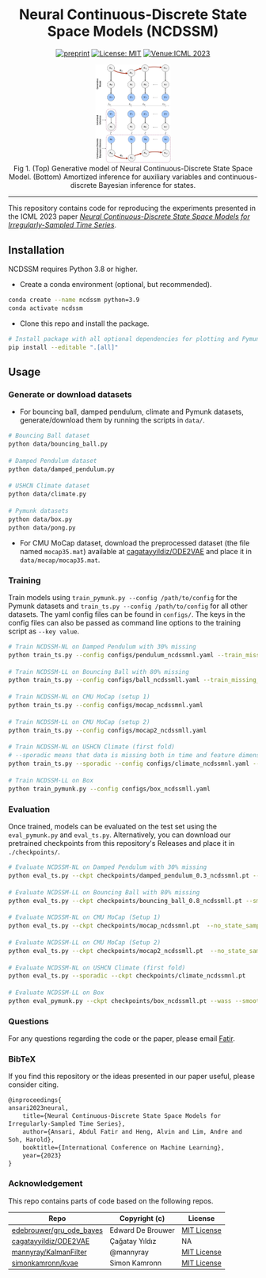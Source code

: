 <div align="center">

# Neural Continuous-Discrete State Space Models (NCDSSM) 

[![preprint](https://img.shields.io/static/v1?label=arXiv&message=2301.11308&color=B31B1B)](https://arxiv.org/abs/2301.11308)
[![License: MIT](https://img.shields.io/badge/License-MIT-yellow.svg)](https://opensource.org/licenses/MIT)
[![Venue:ICML 2023](https://img.shields.io/badge/Venue-ICML%202023-007CFF)](https://icml.cc/)

</div>

<p align="center">
  <img src="./assets/ncdssm.webp" width="30%">
  <br />
  <span>Fig 1. (Top) Generative model of Neural Continuous-Discrete State Space Model. (Bottom) Amortized inference for auxiliary variables and continuous-discrete Bayesian inference for states.</span>
</p>

____
This repository contains code for reproducing the experiments presented in the ICML 2023 paper [*Neural Continuous-Discrete State Space Models for Irregularly-Sampled Time Series*](https://arxiv.org/abs/2301.11308).

## Installation

NCDSSM requires Python 3.8 or higher.

* Create a conda environment (optional, but recommended).
```sh
conda create --name ncdssm python=3.9
conda activate ncdssm
```
* Clone this repo and install the package.
```sh
# Install package with all optional dependencies for plotting and Pymunk experiments
pip install --editable ".[all]"
```

## Usage
### Generate or download datasets

* For bouncing ball, damped pendulum, climate and Pymunk datasets, generate/download them by running the scripts in `data/`. 
```sh
# Bouncing Ball dataset
python data/bouncing_ball.py

# Damped Pendulum dataset
python data/damped_pendulum.py

# USHCN Climate dataset
python data/climate.py

# Pymunk datasets
python data/box.py
python data/pong.py
```
* For CMU MoCap dataset, download the preprocessed dataset (the file named `mocap35.mat`) available at [cagatayyildiz/ODE2VAE](https://github.com/cagatayyildiz/ODE2VAE) and place it in `data/mocap/mocap35.mat`.

### Training

Train models using `train_pymunk.py --config /path/to/config` for the Pymunk datasets and `train_ts.py --config /path/to/config` for all other datasets. The yaml config files can be found in `configs/`. The keys in the config files can also be passed as command line options to the training script as `--key value`.
```sh
# Train NCDSSM-NL on Damped Pendulum with 30% missing
python train_ts.py --config configs/pendulum_ncdssmnl.yaml --train_missing_p 0.3

# Train NCDSSM-LL on Bouncing Ball with 80% missing
python train_ts.py --config configs/ball_ncdssmll.yaml --train_missing_p 0.8

# Train NCDSSM-NL on CMU MoCap (setup 1)
python train_ts.py --config configs/mocap_ncdssmnl.yaml

# Train NCDSSM-LL on CMU MoCap (setup 2)
python train_ts.py --config configs/mocap2_ncdssmll.yaml

# Train NCDSSM-NL on USHCN Climate (first fold)
# --sporadic means that data is missing both in time and feature dimensions
python train_ts.py --sporadic --config configs/climate_ncdssmnl.yaml --data_fold 0

# Train NCDSSM-LL on Box
python train_pymunk.py --config configs/box_ncdssmll.yaml
```

### Evaluation

Once trained, models can be evaluated on the test set using the `eval_pymunk.py` and `eval_ts.py`. Alternatively, you can download our pretrained checkpoints from this repository's Releases and place it in `./checkpoints/`.
```sh
# Evaluate NCDSSM-NL on Damped Pendulum with 30% missing
python eval_ts.py --ckpt checkpoints/damped_pendulum_0.3_ncdssmnl.pt --smooth

# Evaluate NCDSSM-LL on Bouncing Ball with 80% missing
python eval_ts.py --ckpt checkpoints/bouncing_ball_0.8_ncdssmll.pt --smooth

# Evaluate NCDSSM-NL on CMU MoCap (Setup 1)
python eval_ts.py --ckpt checkpoints/mocap_ncdssmnl.pt  --no_state_sampling --seed 0

# Evaluate NCDSSM-LL on CMU MoCap (Setup 2)
python eval_ts.py --ckpt checkpoints/mocap2_ncdssmll.pt  --no_state_sampling --seed 0

# Evaluate NCDSSM-NL on USHCN Climate (first fold)
python eval_ts.py --sporadic --ckpt checkpoints/climate_ncdssmnl.pt

# Evaluate NCDSSM-LL on Box
python eval_pymunk.py --ckpt checkpoints/box_ncdssmll.pt --wass --smooth --no_state_sampling --seed 0
```

### Questions

For any questions regarding the code or the paper, please email [Fatir](mailto:abdulfatir@u.nus.edu).

### BibTeX

If you find this repository or the ideas presented in our paper useful, please consider citing.
```
@inproceedings{
ansari2023neural,
    title={Neural Continuous-Discrete State Space Models for Irregularly-Sampled Time Series},
    author={Ansari, Abdul Fatir and Heng, Alvin and Lim, Andre and Soh, Harold},
    booktitle={International Conference on Machine Learning},
    year={2023}
}
```

### Acknowledgement 

This repo contains parts of code based on the following repos.

| Repo  | Copyright (c) | License |
| ------------- | ---------- | ------------- |
| [edebrouwer/gru_ode_bayes](https://github.com/edebrouwer/gru_ode_bayes)  |  Edward De Brouwer   | [MIT License](https://github.com/edebrouwer/gru_ode_bayes/blob/master/License.md) |
| [cagatayyildiz/ODE2VAE](https://github.com/cagatayyildiz/ODE2VAE)  | Çağatay Yıldız  | NA |
| [mannyray/KalmanFilter](https://github.com/mannyray/KalmanFilter) | @mannyray  | [MIT License](https://github.com/mannyray/KalmanFilter/blob/master/LICENSE) |
| [simonkamronn/kvae](https://github.com/simonkamronn/kvae) | Simon Kamronn | [MIT License](https://github.com/simonkamronn/kvae/blob/master/LICENSE)
